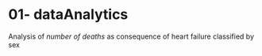 # 01- dataAnalytics
Analysis of *number of deaths* as consequence of heart failure classified by sex
